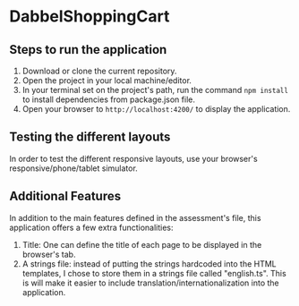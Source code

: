 # DabbelShoppingCart

## Steps to run the application

1. Download or clone the current repository.
2. Open the project in your local machine/editor.
3. In your terminal set on the project's path, run the command `npm install` to install dependencies from package.json file.
4. Open your browser to `http://localhost:4200/` to display the application.

## Testing the different layouts
In order to test the different responsive layouts, use your browser's responsive/phone/tablet simulator.

## Additional Features
In addition to the main features defined in the assessment's file, this application offers a few extra functionalities:
1. Title: One can define the title of each page to be displayed in the browser's tab.
2. A strings file: instead of putting the strings hardcoded into the HTML templates, I chose to store them in a strings file called "english.ts". This is will make it easier to include translation/internationalization into the application. 
